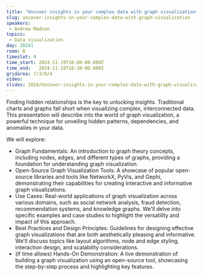 ```yaml
---
title: "Uncover insights in your complex data with graph visualization"
slug: uncover-insights-in-your-complex-data-with-graph-visualization
speakers:
 - Andrew Madson
topics:
 - Data visualization
day: 20241
room: B
timeslot: 9
time_start: 2024-11-19T18:00:00.000Z
time_end:   2024-11-19T18:30:00.000Z
gridarea: 7/3/8/4
video:
slides: 2024/Uncover-insights-in-your-complex-data-with-graph-visualization.pdf
---
```


Finding hidden relationships is the key to unlocking insights. Traditional charts and graphs fall short when visualizing complex, interconnected data. This presentation will describe into the world of graph visualization, a powerful technique for unveiling hidden patterns, dependencies, and anomalies in your data.
 
We will explore:
 * Graph Fundamentals: An introduction to graph theory concepts, including nodes, edges, and different types of graphs, providing a foundation for understanding graph visualization.
 * Open-Source Graph Visualization Tools: A showcase of popular open-source libraries and tools like NetworkX, PyVis, and Gephi, demonstrating their capabilities for creating interactive and informative graph visualizations.
 * Use Cases: Real-world applications of graph visualization across various domains, such as social network analysis, fraud detection, recommendation systems, and knowledge graphs. We'll delve into specific examples and case studies to highlight the versatility and impact of this approach.
 * Best Practices and Design Principles: Guidelines for designing effective graph visualizations that are both aesthetically pleasing and informative. We'll discuss topics like layout algorithms, node and edge styling, interaction design, and scalability considerations.
 * (if time allows) Hands-On Demonstration: A live demonstration of building a graph visualization using an open-source tool, showcasing the step-by-step process and highlighting key features.
 